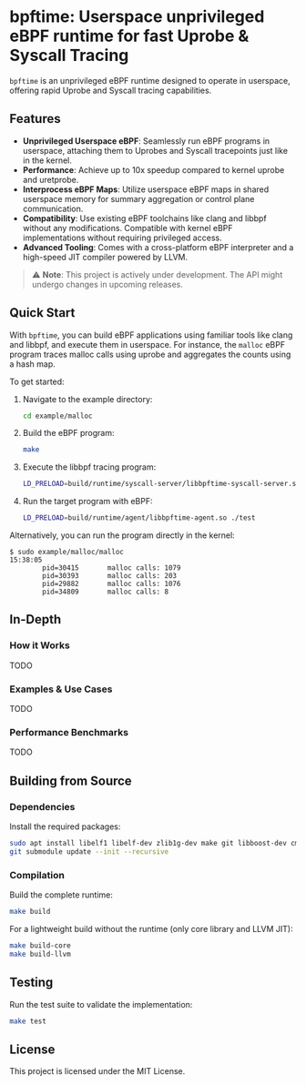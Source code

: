 # bpftime: Userspace unprivileged eBPF runtime for fast Uprobe & Syscall Tracing

`bpftime` is an unprivileged eBPF runtime designed to operate in userspace, offering rapid Uprobe and Syscall tracing capabilities.

## Features

- **Unprivileged Userspace eBPF**: Seamlessly run eBPF programs in userspace, attaching them to Uprobes and Syscall tracepoints just like in the kernel.
- **Performance**: Achieve up to 10x speedup compared to kernel uprobe and uretprobe.
- **Interprocess eBPF Maps**: Utilize userspace eBPF maps in shared userspace memory for summary aggregation or control plane communication.
- **Compatibility**: Use existing eBPF toolchains like clang and libbpf without any modifications. Compatible with kernel eBPF implementations without requiring privileged access.
- **Advanced Tooling**: Comes with a cross-platform eBPF interpreter and a high-speed JIT compiler powered by LLVM.

> ⚠️ **Note**: This project is actively under development. The API might undergo changes in upcoming releases.

## Quick Start

With `bpftime`, you can build eBPF applications using familiar tools like clang and libbpf, and execute them in userspace. For instance, the `malloc` eBPF program traces malloc calls using uprobe and aggregates the counts using a hash map.

To get started:

1. Navigate to the example directory:

   ```bash
   cd example/malloc
   ```

2. Build the eBPF program:

   ```bash
   make
   ```

3. Execute the libbpf tracing program:

   ```bash
   LD_PRELOAD=build/runtime/syscall-server/libbpftime-syscall-server.so ./malloc
   ```

4. Run the target program with eBPF:

   ```bash
   LD_PRELOAD=build/runtime/agent/libbpftime-agent.so ./test
   ```

Alternatively, you can run the program directly in the kernel:

```console
$ sudo example/malloc/malloc
15:38:05
        pid=30415       malloc calls: 1079
        pid=30393       malloc calls: 203
        pid=29882       malloc calls: 1076
        pid=34809       malloc calls: 8
```

## In-Depth

### **How it Works**

TODO

### **Examples & Use Cases**

TODO

### **Performance Benchmarks**

TODO

## Building from Source

### Dependencies

Install the required packages:

```bash
sudo apt install libelf1 libelf-dev zlib1g-dev make git libboost-dev cmake
git submodule update --init --recursive
```

### Compilation

Build the complete runtime:

```bash
make build
```

For a lightweight build without the runtime (only core library and LLVM JIT):

```bash
make build-core
make build-llvm
```

## Testing

Run the test suite to validate the implementation:

```bash
make test
```

## License

This project is licensed under the MIT License.
